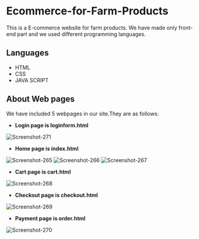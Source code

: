 # Ecommerce-for-Farm-Products
This is a E-commerce website for farm products. We have made only front-end part and we used different  programming languages.
## Languages
- HTML
- CSS
- JAVA SCRIPT
## About Web pages
We have included 5 webpages in our site.They are as follows:
* **Login page is loginform.html**
<img src="https://i.ibb.co/9sTwDZT/Screenshot-271.png" alt="Screenshot-271" border="0">

* **Home page is index.html**
<img src="https://i.ibb.co/TwYd0CG/Screenshot-265.png" alt="Screenshot-265" border="0">
<img src="https://i.ibb.co/r2vk1w9/Screenshot-266.png" alt="Screenshot-266" border="0">
<img src="https://i.ibb.co/C8j0Lx7/Screenshot-267.png" alt="Screenshot-267" border="0">

* **Cart page is cart.html**
<img src="https://i.ibb.co/0QjPTHW/Screenshot-268.png" alt="Screenshot-268" border="0">

* **Checkout page is checkout.html**
<img src="https://i.ibb.co/NL3ksV6/Screenshot-269.png" alt="Screenshot-269" border="0">

* **Payment page is order.html**
<img src="https://i.ibb.co/ftPRb48/Screenshot-270.png" alt="Screenshot-270" border="0">
